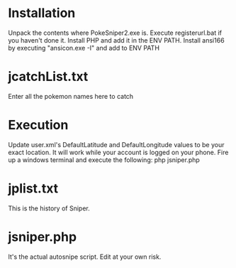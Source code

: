 # Installation
Unpack the contents where PokeSniper2.exe  is.
Execute registerurl.bat if you haven't done it.
Install PHP and add it in the ENV PATH.
Install ansi166 by executing "ansicon.exe -I" and add to ENV PATH

# jcatchList.txt
Enter all the pokemon names here to catch

# Execution
Update user.xml's DefaultLatitude and DefaultLongitude values to be your exact location.
It will work while your account is logged on your phone.
Fire up a windows terminal and execute the following: 
php jsniper.php

# jplist.txt
This is the history of Sniper.

# jsniper.php
It's the actual autosnipe script. Edit at your own risk.
